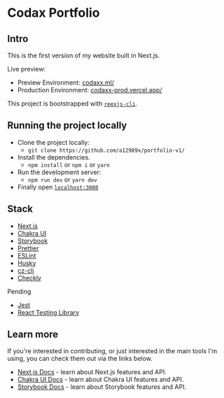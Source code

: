 # Codax Portfolio

## Intro

This is the first version of my website built in Next.js.

Live preview:

- Preview Environment: [codaxx.ml/](https://codaxx.ml)
- Production Environment: [codaxx-prod.vercel.app/](https://codaxx.ml)

This project is bootstrapped with [`reexjs-cli`](https://a12989x.github.io/reexjs-cli/).

## Running the project locally

- Clone the project locally:
  - `git clone https://github.com/a12989x/portfolio-v1/`
- Install the dependencies.
  - `npm install` or `npm i` or `yarn`
- Run the development server:
  - `npm run dev` or `yarn dev`
- Finally open [`localhost:3000`](localhost:3000/)

## Stack

- [Next.js](https://nextjs.org/)
- [Chakra UI](https://chakra-ui.com/)
- [Storybook](https://storybook.js.org/)
- [Prettier](https://prettier.io/)
- [ESLint](https://eslint.org/)
- [Husky](https://typicode.github.io/husky/#/)
- [cz-cli](http://commitizen.github.io/cz-cli/)
- [Checkly](https://www.checklyhq.com/)

Pending

- [Jest](https://jestjs.io/)
- [React Testing Library](https://testing-library.com/)

## Learn more

If you're interested in contributing, or just interested in the main tools I'm using, you can check them out via the links below.

- [Next.js Docs](https://nextjs.org/docs/getting-started) - learn about Next.js features and API.
- [Chakra UI Docs](https://chakra-ui.com/docs/getting-started) - learn about Chakra UI features and API.
- [Storybook Docs](https://storybook.js.org/docs/react/get-started/introduction) - learn about Storybook features and API.
